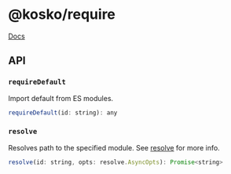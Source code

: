 # @kosko/require

[Docs](https://github.com/tommy351/kosko)

## API

### `requireDefault`

Import default from ES modules.

```js
requireDefault(id: string): any
```

### `resolve`

Resolves path to the specified module. See [resolve](https://www.npmjs.com/package/resolve) for more info.

```js
resolve(id: string, opts: resolve.AsyncOpts): Promise<string>
```
